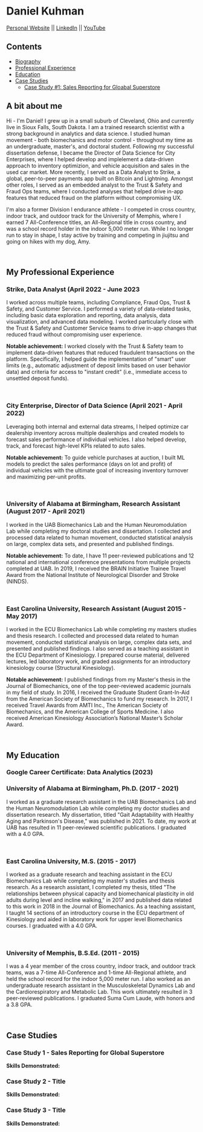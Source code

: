 # Daniel Kuhman  
[Personal Website](https://dkuhman.github.io/) || [LinkedIn](https://www.linkedin.com/in/daniel-kuhman/) || [YouTube](https://www.youtube.com/@Daniel-kg3qm/videos)

## Contents
* [Biography](#a-bit-about-me)
* [Professional Experience](#my-professional-experience)
* [Education](#my-education)
* [Case Studies](#case-studies)
  * [Case Study #1: Sales Reporting for Gloabal Superstore](#case-study-1---sales-reporting-for-global-superstore) 

## A bit about me
Hi - I'm Daniel! I grew up in a small suburb of Cleveland, Ohio and currently live in Sioux Falls, South Dakota. I am a trained research scientist with a strong background in analytics and data science. I studied human movement - both biomechanics and motor control - throughout my time as an undergraduate, master's, and doctoral student. Following my successful dissertation defense, I became the Director of Data Science for City Enterprises, where I helped develop and implelement a data-driven approach to inventory optimizion, and vehicle acquisition and sales in the used car market. More recently, I served as a Data Analyst to Strike, a global, peer-to-peer payments app built on Bitcoin and Lightning. Amongst other roles, I served as an embedded analyst to the Trust & Safety and Fraud Ops teams, where I conducted analyses that helped drive in-app features that reduced fraud on the platform without compromising UX.  

I'm also a former Division I endurance athlete - I competed in cross country, indoor track, and outdoor track for the University of Memphis, where I earned 7 All-Conference titles, an All-Regional title in cross country, and was a school record holder in the indoor 5,000 meter run. While I no longer run to stay in shape, I stay active by training and competing in jiujitsu and going on hikes with my dog, Amy. 

<br>

## My Professional Experience
### Strike, Data Analyst (April 2022 - June 2023

I worked across multiple teams, including Compliance, Fraud Ops, Trust & Safety, and Customer Service. I performed a variety of data-related tasks, including basic data exploration and reporting, data analysis, data visualization, and advanced data modeling. I worked particularly close with the Trust & Safety and Customer Service teams to drive in-app changes that reduced fraud without compromising user experience.

**Notable achievement:** I worked closely with the Trust & Safety team to implement data-driven features that reduced fraudulent transactions on the platform. Specifically, I helped guide the implementation of "smart" user limits (e.g., automatic adjustment of deposit limits based on user behavior data) and criteria for access to "instant credit" (i.e., immediate access to unsettled deposit funds).

<br>

### City Enterprise, Director of Data Science (April 2021 - April 2022)

Leveraging both internal and external data streams, I helped optimize car dealership inventory across multiple dealerships and created models to forecast sales performance of individual vehicles. I also helped develop, track, and forecast high-level KPIs related to auto sales.

**Notable achievement:** To guide vehicle purchases at auction, I built ML models to predict the sales performance (days on lot and profit) of individual vehicles with the ultimate goal of increasing inventory turnover and maximizing per-unit profits.

<br>

### University of Alabama at Birmingham, Research Assistant (August 2017 - April 2021)

I worked in the UAB Biomechanics Lab and the Human Neuromodulation Lab while completing my doctoral studies and dissertation. I collected and processed data related to human movement, conducted statistical analysis on large, complex data sets, and presented and published findings. 

**Notable achievement:** To date, I have 11 peer-reviewed publications and 12 national and international conference presentations from multiple projects completed at UAB. In 2019, I received the BRAIN Initiative Trainee Travel Award from the National Institute of Neurological Disorder and Stroke (NINDS).

<br>

### East Carolina University, Research Assistant (August 2015 - May 2017)

I worked in the ECU Biomechanics Lab while completing my masters studies and thesis research. I collected and processed data related to human movement, conducted statistical analysis on large, complex data sets, and presented and published findings. I also served as a teaching assistant in the ECU Department of Kinesiology. I prepared course material, delivered lectures, led laboratory work, and graded assignments for an introductory kinesiology course (Structural Kinesiology).

**Notable achievement:** I published findings from my Master's thesis in the Journal of Biomechanics, one of the top peer-reviewed academic journals in my field of study. In 2016, I received the Graduate Student Grant-In-Aid from the American Society of Biomechanics to fund my research. In 2017, I received Travel Awards from AMTI Inc., The American Society of Biomechanics, and the American College of Sports Medicine. I also received American Kinesiology Association’s National Master’s Scholar Award.

<br>

## My Education
### Google Career Certificate: Data Analytics (2023)

### University of Alabama at Birmingham, Ph.D. (2017 - 2021)

I worked as a graduate research assistant in the UAB Biomechanics Lab and the Human Neuromodulation Lab while completing my doctor studies and dissertation research. My dissertation, titled "Gait Adaptability with Healthy Aging and Parkinson's Disease," was published in 2021. To date, my work at UAB has resulted in 11 peer-reviewed scientific publications. I graduated with a 4.0 GPA.

<br>

### East Carolina University, M.S. (2015 - 2017)

I worked as a graduate research and teaching assistant in the ECU Biomechanics Lab while completing my master's studies and thesis research. As a research assistant, I completed my thesis, titled "The relationships between physical capacity and biomechanical plasticity in old adults during level and incline walking," in 2017 and published data related to this work in 2018 in the Journal of Biomechanics. As a teaching assistant, I taught 14 sections of an introductory course in the ECU department of Kinesiology and aided in laboratory work for upper level Biomechanics courses. I graduated with a 4.0 GPA.

<br>

### University of Memphis, B.S.Ed. (2011 - 2015)

I was a 4 year member of the cross country, indoor track, and outdoor track teams, was a 7-time All-Conference and 1-time All-Regional athlete, and held the school record for the indoor 5,000 meter run. I also worked as an undergraduate research assistant in the Musculoskeletal Dynamics Lab and the Cardiorespiratory and Metabolic Lab. This work ultimately resulted in 3 peer-reviewed publications. I graduated Suma Cum Laude, with honors and a 3.8 GPA.

<br>

## Case Studies

### Case Study 1 - Sales Reporting for Global Superstore

**Skills Demonstrated:**

### Case Study 2 - Title

**Skills Demonstrated:**

### Case Study 3 - Title 

**Skills Demonstrated:**
